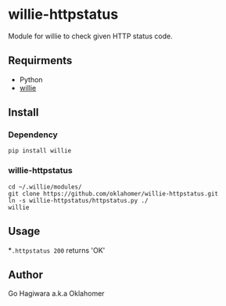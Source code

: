 # willie-httpstatus
Module for willie to check given HTTP status code.

## Requirments
- Python
- [willie](http://willie.dftba.net/)

## Install

### Dependency
```
pip install willie

```

### willie-httpstatus
```
cd ~/.willie/modules/
git clone https://github.com/oklahomer/willie-httpstatus.git
ln -s willie-httpstatus/httpstatus.py ./
willie
```

## Usage
*`.httpstatus 200` returns 'OK'

## Author
Go Hagiwara a.k.a Oklahomer
